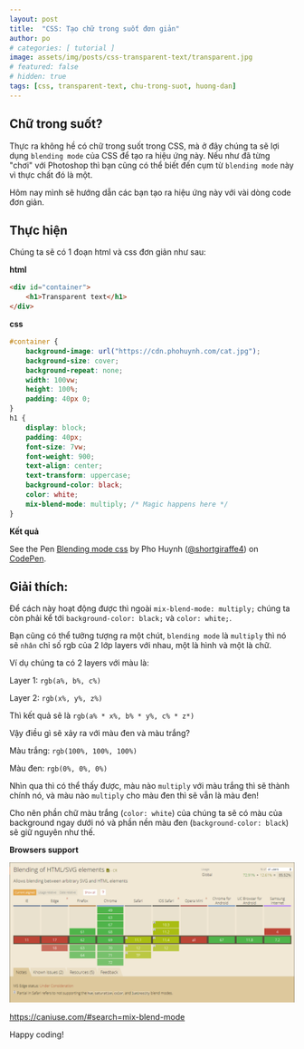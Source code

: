 ```yaml
---
layout: post
title:  "CSS: Tạo chữ trong suốt đơn giản"
author: po
# categories: [ tutorial ]
image: assets/img/posts/css-transparent-text/transparent.jpg
# featured: false
# hidden: true
tags: [css, transparent-text, chu-trong-suot, huong-dan]
---
```


## Chữ trong suốt?
Thực ra không hề có chữ trong suốt trong CSS, mà ở đây chúng ta sẽ lợi dụng `blending mode` của CSS để tạo ra hiệu ứng này.
Nếu như đã từng "chơi" với Photoshop thì bạn cũng có thể biết đến cụm từ `blending mode` này vì thực chất đó là một.

Hôm nay mình sẽ hướng dẫn các bạn tạo ra hiệu ứng này với vài dòng code đơn giản.

## Thực hiện

Chúng ta sẽ có 1 đoạn html và css đơn giản như sau:

**html**

```html
<div id="container">
    <h1>Transparent text</h1>
</div>
```

**css**

```css
#container {
    background-image: url("https://cdn.phohuynh.com/cat.jpg");
    background-size: cover;
    background-repeat: none;
    width: 100vw;
    height: 100%;
    padding: 40px 0;
}
h1 {
    display: block;
    padding: 40px;
    font-size: 7vw;
    font-weight: 900;
    text-align: center;
    text-transform: uppercase;
    background-color: black;
    color: white;
    mix-blend-mode: multiply; /* Magic happens here */
}
```

**Kết quả**
<p data-height="383" data-theme-id="0" data-slug-hash="jvvVrR" data-default-tab="result" data-user="shortgiraffe4" data-pen-title="Blending mode css" class="codepen">See the Pen <a href="https://codepen.io/shortgiraffe4/pen/jvvVrR/">Blending mode css</a> by Pho Huynh (<a href="https://codepen.io/shortgiraffe4">@shortgiraffe4</a>) on <a href="https://codepen.io">CodePen</a>.</p>
<script src="https://static.codepen.io/assets/embed/ei.js"></script>

## Giải thích:
Để cách này hoạt động được thì ngoài `mix-blend-mode: multiply;` chúng ta còn phải kể tới `background-color: black;` và `color: white;`.

Bạn cũng có thể tưởng tượng ra một chút, `blending mode` là `multiply` thì nó sẽ `nhân` chỉ số rgb của 2 lớp layers với nhau, một là hình và một là chữ.

Ví  dụ chúng ta có 2 layers với màu là: 

Layer 1: `rgb(a%, b%, c%)`

Layer 2: `rgb(x%, y%, z%)`

Thì kết quả sẽ là `rgb(a% * x%, b% * y%, c% * z*)`

Vậy điều gì sẽ xảy ra với màu đen và màu trắng?

Màu trắng: `rgb(100%, 100%, 100%)`

Màu đen: `rgb(0%, 0%, 0%)`

Nhìn qua thì có thể thấy được, màu nào `multiply` với màu trắng thì sẽ thành chính nó, và màu nào `multiply` cho màu đen thì sẽ vẫn là màu đen!

Cho nên phần chữ màu trắng (`color: white`) của chúng ta sẽ có màu của background ngay dưới nó và phần nền màu đen (`background-color: black`) sẽ giữ nguyên như thế.

**Browsers support**

![Browsers Support](/assets/img/posts/css-transparent-text/browsers-support.png "Browsers Support")

<https://caniuse.com/#search=mix-blend-mode>

Happy coding!